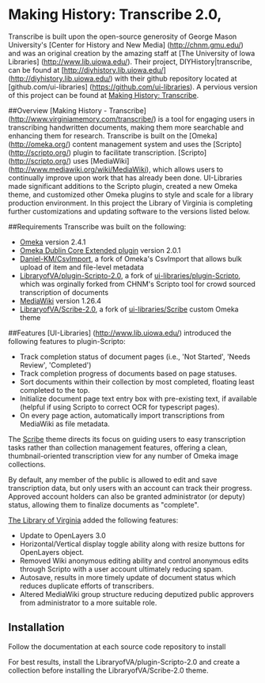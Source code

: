 Making History: Transcribe 2.0,
=====================

Transcribe is built upon the open-source generosity of George Mason University's [Center for History and New Media] (http://chnm.gmu.edu/) and was an original creation by the amazing staff at [The University of Iowa Libraries] (http://www.lib.uiowa.edu/). Their project, DIYHistory|transcribe, can be found at [http://diyhistory.lib.uiowa.edu/] (http://diyhistory.lib.uiowa.edu/) with their github repository located at [github.com/ui-libraries] (https://github.com/ui-libraries). A pervious version of this project can be found at [Making History: Transcribe](https://github.com/LibraryofVA/MakingHistory-transcribe).

##Overview
[Making History - Transcribe] (http://www.virginiamemory.com/transcribe/) is a tool for engaging users in transcribing handwritten documents, making them more searchable and enhancing them for research. Transcribe is built on the [Omeka] (http://omeka.org/) content management system and uses the [Scripto] (http://scripto.org/) plugin to facilitate transcription. [Scripto] (http://scripto.org/) uses [MediaWiki] (http://www.mediawiki.org/wiki/MediaWiki), which allows users to continually improve upon work that has already been done. UI-Libraries made significant additions to the Scripto plugin, created a new Omeka theme, and customized other Omeka plugins to style and scale for a library production environment. In this project the Library of Virginia is completing further customizations and updating software to the versions listed below.

##Requirements
Transcribe was built on the following:

+ [Omeka](http://omeka.org/codex/Version_History) version 2.4.1
+ [Omeka Dublin Core Extended plugin](http://omeka.org/add-ons/plugins/dublin-core-extended/) version 2.0.1
+ [Daniel-KM/CsvImport](https://github.com/Daniel-KM/CsvImport), a fork of Omeka's CsvImport that allows bulk upload of item and file-level metadata
+ [LibraryofVA/plugin-Scripto-2.0](https://github.com/LibraryofVA/plugin-Scripto-2.0), a fork of [ui-libraries/plugin-Scripto](https://github.com/ui-libraries/plugin-Scripto), which was orginally forked from CHNM's Scripto tool for crowd sourced transcription of documents
+ [MediaWiki](http://www.mediawiki.org/wiki/MediaWiki) version 1.26.4
+ [LibraryofVA/Scribe-2.0](https://github.com/LibraryofVA/Scribe-2.0), a fork of [ui-libraries/Scribe](https://github.com/ui-libraries/Scribe) custom Omeka theme

##Features
[UI-Libraries] (http://www.lib.uiowa.edu/) introduced the following features to plugin-Scripto:

- Track completion status of document pages (i.e., 'Not Started', 'Needs Review', 'Completed')
- Track completion progress of documents based on page statuses.
- Sort documents within their collection by most completed, floating least completed to the top.
- Initialize document page text entry box with pre-existing text, if available (helpful if using Scripto to correct OCR for typescript pages).
- On every page action, automatically import transcriptions from MediaWiki as file metadata.


The [Scribe](https://github.com/ui-libraries/Scribe) theme directs its focus on guiding users to easy transcription tasks rather than collection management features, offering a clean, thumbnail-oriented transcription view for any number of Omeka image collections.

By default, any member of the public is allowed to edit and save transcription data, but only users with an account can track their progress. Approved account holders can also be granted administrator (or deputy) status, allowing them to finalize documents as "complete".

[The Library of Virginia](http://www.lva.virginia.gov/) added the following features:

- Update to OpenLayers 3.0
- Horizontal/Vertical display toggle ability along with resize buttons for OpenLayers object.
- Removed Wiki anonymous editing ability and control anonymous edits through Scripto with a user account ultimately reducing spam.
- Autosave, results in more timely update of document status which reduces duplicate efforts of transcribers.
- Altered MediaWiki group structure reducing deputized public approvers from administrator to a more suitable role.

## Installation
Follow the documentation at each source code repository to install 

For best results, install the LibraryofVA/plugin-Scripto-2.0 and create a collection before installing the LibraryofVA/Scribe-2.0 theme.
